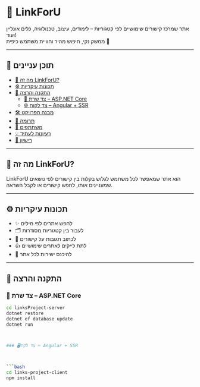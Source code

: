 # 🔗 LinkForU

אתר שמרכז קישורים שימושיים לפי קטגוריות – לימודים, עיצוב, טכנולוגיה, כלים אונליין ועוד!  
ממשק נקי, חיפוש מהיר וחוויית משתמש כיפית 🤍

---

## 📘 תוכן עניינים

- [🎯 מה זה LinkForU?](#-מה-זה-linkforu)
- [⚙️ תכונות עיקריות](#️-תכונות-עיקריות)
- [🚀 התקנה והרצה](#-התקנה-והרצה)
  - [🔧 צד שרת – ASP.NET Core](#-צד-שרת--aspnet-core)
  - [🌐 צד לקוח – Angular + SSR](#-צד-לקוח--angular--ssr)
- [🛠️ מבנה הפרויקט](#️-מבנה-הפרויקט)
- [🤝 תרומה](#-תרומה)
- [👥 משתתפים](#-משתתפים)
- [💡 רעיונות לעתיד](#-רעיונות-לעתיד)
- [📜 רישיון](#-רישיון)

---

## 🎯 מה זה LinkForU?

LinkForU הוא אתר שמאפשר לכל משתמש לגלוש בקלות בין קישורים לפי נושאים שמעניינים אותו, לחפש קישורים או לקבל השראה.


---

## ⚙️ תכונות עיקריות

- ✨ לחפש אתרים לפי מילים
- 🗂️ לעבור בין קטגוריות מסודרות
- 💬 לכתוב תגובות על קישורים
- 👍 לתת לייקים לאתרים שימושיים
- 🧭 להיכנס ישירות לכל אתר


---

## 🚀 התקנה והרצה

### 🔧 צד שרת – ASP.NET Core

```bash
cd linksProject-server
dotnet restore
dotnet ef database update
dotnet run



### 🖥צד לקוח – Angular + SSR

 

```bash
cd links-project-client
npm install
